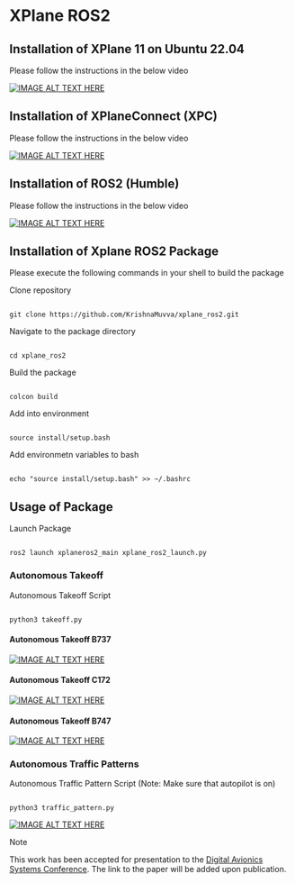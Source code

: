 # XPlane ROS2

## Installation of XPlane 11 on Ubuntu 22.04

Please follow the instructions in the below video

[![IMAGE ALT TEXT HERE](https://img.youtube.com/vi/KZuP2PZzdxs/0.jpg)](https://www.youtube.com/watch?v=KZuP2PZzdxs)

## Installation of XPlaneConnect (XPC)

Please follow the instructions in the below video

[![IMAGE ALT TEXT HERE](https://img.youtube.com/vi/rUIpycqbXAk/0.jpg)](https://www.youtube.com/watch?v=rUIpycqbXAk)

## Installation of ROS2 (Humble)

Please follow the instructions in the below video

[![IMAGE ALT TEXT HERE](https://img.youtube.com/vi/y5N2Zcn-2Fs/0.jpg)](https://www.youtube.com/watch?v=y5N2Zcn-2Fs)


## Installation of Xplane ROS2 Package

Please execute the following commands in your shell to build the package

Clone repository

``` shell

git clone https://github.com/KrishnaMuvva/xplane_ros2.git

```

Navigate to the package directory

``` shell

cd xplane_ros2

```

Build the package

``` shell

colcon build

```

Add into environment

``` shell

source install/setup.bash

```


Add environmetn variables to bash

``` shell

echo "source install/setup.bash" >> ~/.bashrc

```


## Usage of Package

Launch Package

``` shell

ros2 launch xplaneros2_main xplane_ros2_launch.py

```

### Autonomous Takeoff

Autonomous Takeoff Script

``` shell

python3 takeoff.py

```

#### Autonomous Takeoff B737

[![IMAGE ALT TEXT HERE](https://img.youtube.com/vi/GQZEaKGTUPU/0.jpg)](https://www.youtube.com/watch?v=GQZEaKGTUPU)


#### Autonomous Takeoff C172

[![IMAGE ALT TEXT HERE](https://img.youtube.com/vi/FXIXJIdJc0w/0.jpg)](https://www.youtube.com/watch?v=FXIXJIdJc0w)

#### Autonomous Takeoff B747

[![IMAGE ALT TEXT HERE](https://img.youtube.com/vi/18DFC2xwiJM/0.jpg)](https://www.youtube.com/watch?v=18DFC2xwiJM)


### Autonomous Traffic Patterns

Autonomous Traffic Pattern Script (Note: Make sure that autopilot is on)

``` shell

python3 traffic_pattern.py

```

[![IMAGE ALT TEXT HERE](https://img.youtube.com/vi/6SplI0cyI7c/0.jpg)](https://www.youtube.com/watch?v=6SplI0cyI7c)


> [!NOTE]
> This work has been accepted for presentation to the [Digital Avionics Systems Conference](https://2024.dasconline.org/). The link to the paper will be added upon publication.
